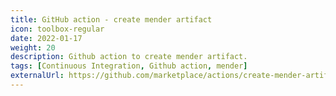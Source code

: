 ```yaml
---
title: GitHub action - create mender artifact
icon: toolbox-regular
date: 2022-01-17
weight: 20
description: Github action to create mender artifact.
tags: [Continuous Integration, Github action, mender]
externalUrl: https://github.com/marketplace/actions/create-mender-artifact-module-image
---
```

